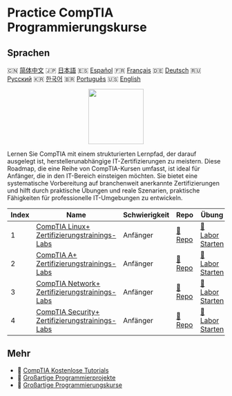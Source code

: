 # Practice CompTIA Programmierungskurse

## Sprachen

🇨🇳 [简体中文](README_zh.md) 🇯🇵 [日本語](README_ja.md) 🇪🇸 [Español](README_es.md) 🇫🇷 [Français](README_fr.md) 🇩🇪 [Deutsch](README_de.md) 🇷🇺 [Русский](README_ru.md) 🇰🇷 [한국어](README_ko.md) 🇧🇷 [Português](README_pt.md) 🇺🇸 [English](README.md) 

<div align="center">
<img width="128px" src="https://file.labex.io/path/ZbzxjVKrvgFc.png">
</div>

Lernen Sie CompTIA mit einem strukturierten Lernpfad, der darauf ausgelegt ist, herstellerunabhängige IT-Zertifizierungen zu meistern. Diese Roadmap, die eine Reihe von CompTIA-Kursen umfasst, ist ideal für Anfänger, die in den IT-Bereich einsteigen möchten. Sie bietet eine systematische Vorbereitung auf branchenweit anerkannte Zertifizierungen und hilft durch praktische Übungen und reale Szenarien, praktische Fähigkeiten für professionelle IT-Umgebungen zu entwickeln.

|   Index | Name                                                                                                               | Schwierigkeit   | Repo                                                                         | Übung                                                                               |
|---------|--------------------------------------------------------------------------------------------------------------------|-----------------|------------------------------------------------------------------------------|-------------------------------------------------------------------------------------|
|       1 | [CompTIA Linux+ Zertifizierungstrainings-Labs](https://labex.io/de/courses/comptia-linux-plus-training-labs)       | Anfänger        | [🔗 Repo](https://github.com/labex-labs/comptia-linux-plus-training-labs)    | [🚀 Labor Starten](https://labex.io/de/courses/comptia-linux-plus-training-labs)    |
|       2 | [CompTIA A+ Zertifizierungstrainings-Labs](https://labex.io/de/courses/comptia-a-plus-training-labs)               | Anfänger        | [🔗 Repo](https://github.com/labex-labs/comptia-a-plus-training-labs)        | [🚀 Labor Starten](https://labex.io/de/courses/comptia-a-plus-training-labs)        |
|       3 | [CompTIA Network+ Zertifizierungstrainings-Labs](https://labex.io/de/courses/comptia-network-plus-training-labs)   | Anfänger        | [🔗 Repo](https://github.com/labex-labs/comptia-network-plus-training-labs)  | [🚀 Labor Starten](https://labex.io/de/courses/comptia-network-plus-training-labs)  |
|       4 | [CompTIA Security+ Zertifizierungstrainings-Labs](https://labex.io/de/courses/comptia-security-plus-training-labs) | Anfänger        | [🔗 Repo](https://github.com/labex-labs/comptia-security-plus-training-labs) | [🚀 Labor Starten](https://labex.io/de/courses/comptia-security-plus-training-labs) |

## Mehr

- 🔗 [CompTIA Kostenlose Tutorials](https://github.com/labex-labs/comptia-free-tutorials)
- 🔗 [Großartige Programmierprojekte](https://github.com/labex-labs/awesome-programming-projects)
- 🔗 [Großartige Programmierungskurse](https://github.com/labex-labs/awesome-programming-courses)

